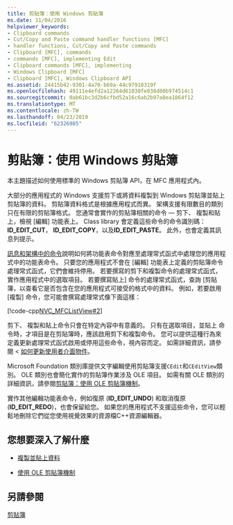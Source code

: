 ```yaml
---
title: 剪貼簿：使用 Windows 剪貼簿
ms.date: 11/04/2016
helpviewer_keywords:
- Clipboard commands
- Cut/Copy and Paste command handler functions [MFC]
- handler functions, Cut/Copy and Paste commands
- Clipboard [MFC], commands
- commands [MFC], implementing Edit
- Clipboard commands [MFC], implementing
- Windows Clipboard [MFC]
- Clipboard [MFC], Windows Clipboard API
ms.assetid: 24415b42-9301-4a70-b69a-44c97918319f
ms.openlocfilehash: 49111e4efd2a12264d61030fe038d80b974514c1
ms.sourcegitcommit: 0ab61bc3d2b6cfbd52a16c6ab2b97a8ea1864f12
ms.translationtype: MT
ms.contentlocale: zh-TW
ms.lasthandoff: 04/23/2019
ms.locfileid: "62326985"
---
```

# <a name="clipboard-using-the-windows-clipboard"></a>剪貼簿：使用 Windows 剪貼簿

本主題描述如何使用標準的 Windows 剪貼簿 API，在 MFC 應用程式內。

大部分的應用程式的 Windows 支援剪下或將資料複製到 Windows 剪貼簿並貼上剪貼簿的資料。 剪貼簿資料格式是根據應用程式而異。 架構支援有限數目的類別只在有限的剪貼簿格式。 您通常會實作的剪貼簿相關的命令 — 剪下、 複製和貼上，檢視 [編輯] 功能表上。 Class library 會定義這些命令的命令識別碼：**ID_EDIT_CUT**， **ID_EDIT_COPY**，以及**ID_EDIT_PASTE**。 此外，也會定義其訊息列提示。

[訊息和架構中的命令](../mfc/messages-and-commands-in-the-framework.md)說明如何將功能表命令對應至處理常式函式中處理您的應用程式中的功能表命令。 只要您的應用程式不會在 [編輯] 功能表上定義的剪貼簿命令處理常式函式，它們會維持停用。 若要撰寫的剪下和複製命令的處理常式函式，實作應用程式中的選取項目。 若要撰寫貼上] 命令的處理常式函式，查詢 [剪貼簿，以查看它是否包含在您的應用程式可接受的格式中的資料。 例如，若要啟用 [複製] 命令，您可能會撰寫處理常式像下面這樣：

[!code-cpp[NVC_MFCListView#2](../atl/reference/codesnippet/cpp/clipboard-using-the-windows-clipboard_1.cpp)]

剪下、 複製和貼上命令只會在特定內容中有意義的。 只有在選取項目，並貼上 命令時，才項目是在剪貼簿時，應該啟用剪下和複製命令。 您可以提供這種行為來定義更新處理常式函式啟用或停用這些命令，視內容而定。 如需詳細資訊，請參閱 <<c0> [ 如何更新使用者介面物件](../mfc/how-to-update-user-interface-objects.md)。

Microsoft Foundation 類別庫提供文字編輯使用剪貼簿支援`CEdit`和`CEditView`類別。 OLE 類別也會簡化實作的剪貼簿作業涉及 OLE 項目。 如需有關 OLE 類別的詳細資訊，請參閱[剪貼簿：使用 OLE 剪貼簿機制](../mfc/clipboard-using-the-ole-clipboard-mechanism.md)。

實作其他編輯功能表命令，例如復原 (**ID_EDIT_UNDO**) 和取消復原 (**ID_EDIT_REDO**)，也會保留給您。 如果您的應用程式不支援這些命令，您可以輕鬆地刪除它們從您使用視覺效果的資源檔C++資源編輯器。

## <a name="what-do-you-want-to-know-more-about"></a>您想要深入了解什麼

- [複製並貼上資料](../mfc/clipboard-copying-and-pasting-data.md)

- [使用 OLE 剪貼簿機制](../mfc/clipboard-using-the-ole-clipboard-mechanism.md)

## <a name="see-also"></a>另請參閱

[剪貼簿](../mfc/clipboard.md)
